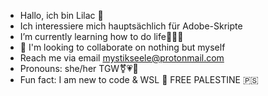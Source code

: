 - Hallo, ich bin Lilac 🌸
- Ich interessiere mich hauptsächlich für Adobe-Skripte
- I’m currently learning how to do life✌🏻🌌
- 💞️ I'm looking to collaborate on nothing but myself
- Reach me via email mystikseele@protonmail.com 
- Pronouns: she/her TGW⚧️💗🥳
- Fun fact: I am new to code & WSL 🌟
FREE PALESTINE 🇵🇸

<!---
natype28/natype28 is a ✨ special ✨ repository because its `README.md` (this file) appears on your GitHub profile.
You can click the Preview link to take a look at your changes.
--->

